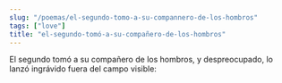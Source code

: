 ```yaml
---
slug: "/poemas/el-segundo-tomo-a-su-compannero-de-los-hombros"
tags: ["love"]
title: "el-segundo-tomó-a-su-compañero-de-los-hombros"
---
```

El segundo tomó a su compañero de los hombros, y despreocupado, lo lanzó ingrávido fuera del campo visible: